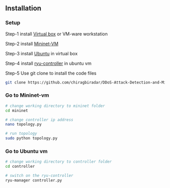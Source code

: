 ## Installation
### Setup
Step-1
install [Virtual box](https://www.virtualbox.org/wiki/Downloads) or VM-ware workstation

Step-2 
install [Mininet-VM](https://github.com/mininet/mininet/releases/)

Step-3
install [Ubuntu](https://ubuntu.com/download/desktop) in virtual box

Step-4
install [ryu-controller](https://ryu.readthedocs.io/en/latest/getting_started.html) in ubuntu vm

Step-5
Use git clone to install the code files
```bash
git clone https://github.com/chiragbiradar/DDoS-Attack-Detection-and-Mitigation-using-Machine-Learning.git
```

### Go to Mininet-vm

```bash
# change working directory to mininet folder
cd mininet

# change controller ip address
nano topology.py

# run topology
sudo python topology.py
```

### Go to Ubuntu vm

```bash
# change working directory to controller folder
cd controller

# switch on the ryu-controller
ryu-manager controller.py


